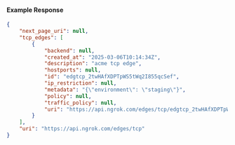 <!-- Code generated for API Clients. DO NOT EDIT. -->

#### Example Response

```json
{
	"next_page_uri": null,
	"tcp_edges": [
		{
			"backend": null,
			"created_at": "2025-03-06T10:14:34Z",
			"description": "acme tcp edge",
			"hostports": null,
			"id": "edgtcp_2twHAfXDPTpWS5tWq2I855qcSef",
			"ip_restriction": null,
			"metadata": "{\"environment\": \"staging\"}",
			"policy": null,
			"traffic_policy": null,
			"uri": "https://api.ngrok.com/edges/tcp/edgtcp_2twHAfXDPTpWS5tWq2I855qcSef"
		}
	],
	"uri": "https://api.ngrok.com/edges/tcp"
}
```

